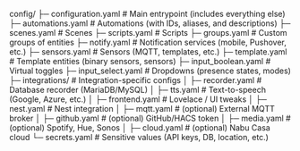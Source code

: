 config/
├─ configuration.yaml        # Main entrypoint (includes everything else)
├─ automations.yaml          # Automations (with IDs, aliases, and descriptions)
├─ scenes.yaml               # Scenes
├─ scripts.yaml              # Scripts
├─ groups.yaml               # Custom groups of entities
├─ notify.yaml               # Notification services (mobile, Pushover, etc.)
├─ sensors.yaml              # Sensors (MQTT, templates, etc.)
├─ template.yaml             # Template entities (binary sensors, sensors)
├─ input_boolean.yaml        # Virtual toggles
├─ input_select.yaml         # Dropdowns (presence states, modes)
├─ integrations/             # Integration-specific configs
│   ├─ recorder.yaml          # Database recorder (MariaDB/MySQL)
│   ├─ tts.yaml               # Text-to-speech (Google, Azure, etc.)
│   ├─ frontend.yaml          # Lovelace / UI tweaks
│   ├─ nest.yaml              # Nest integration
│   ├─ mqtt.yaml              # (optional) External MQTT broker
│   ├─ github.yaml            # (optional) GitHub/HACS token
│   ├─ media.yaml             # (optional) Spotify, Hue, Sonos
│   ├─ cloud.yaml             # (optional) Nabu Casa cloud
└─ secrets.yaml              # Sensitive values (API keys, DB, location, etc.)
